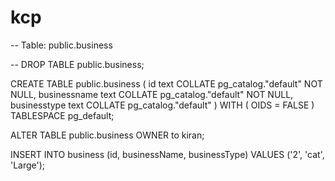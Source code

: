 # kcp

-- Table: public.business

-- DROP TABLE public.business;

CREATE TABLE public.business
(
    id text COLLATE pg_catalog."default" NOT NULL,
    businessname text COLLATE pg_catalog."default" NOT NULL,
    businesstype text COLLATE pg_catalog."default"
)
WITH (
    OIDS = FALSE
)
TABLESPACE pg_default;

ALTER TABLE public.business
    OWNER to kiran;
    
    
    
INSERT INTO business (id, businessName, businessType) VALUES ('2', 'cat', 'Large');
